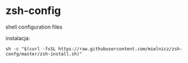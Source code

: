 # zsh-config
shell configuration files

instalacja:

```
sh -c "$(curl -fsSL https://raw.githubusercontent.com/mielnicz/zsh-confg/master/zsh-install.sh)"
```
